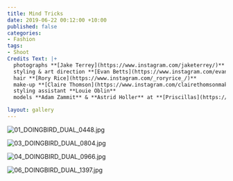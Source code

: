 ```yaml
---
title: Mind Tricks
date: 2019-06-22 00:12:00 +10:00
published: false
categories:
- Fashion
tags:
- Shoot
Credits Text: |+
  photographs **[Jake Terrey](https://www.instagram.com/jaketerrey/)** at **[The Artist Group](https://www.instagram.com/theartistgroup/)**
  styling & art direction **[Evan Betts](https://www.instagram.com/evanbeezy/)**
  hair **[Rory Rice](https://www.instagram.com/_roryrice_/)**
  make-up **[Claire Thomson](https://www.instagram.com/clairethomsonmakeup/)**
  styling assistant **Louie Oblin**
  models **Adam Zammit** & **Astrid Holler** at **[Priscillas](https://www.instagram.com/priscillasmodels/)**

layout: gallery
---
```


![01_DOINGBIRD_DUAL_0448.jpg](/uploads/01_DOINGBIRD_DUAL_0448.jpg)

![03_DOINGBIRD_DUAL_0804.jpg](/uploads/03_DOINGBIRD_DUAL_0804.jpg)

![04_DOINGBIRD_DUAL_0966.jpg](/uploads/04_DOINGBIRD_DUAL_0966.jpg)

![06_DOINGBIRD_DUAL_1397.jpg](/uploads/06_DOINGBIRD_DUAL_1397.jpg)

